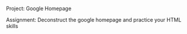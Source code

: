 Project: Google Homepage

Assignment: Deconstruct the google homepage and practice your HTML skills
